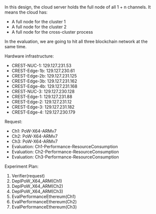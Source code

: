 In this design, the cloud server holds the full node of all 1 + n channels. It means the cloud has:

- A full node for the cluster 1
- A full node for the cluster 2
- A full node for the cross-cluster process

In the evaluation, we are going to hit all three blockchain network at the same time. 

Hardware infrastructure:

- CREST-NUC-1: 129.127.231.53
- CREST-Edge-1b: 129.127.230.61
- CREST-Edge-2b: 129.127.231.125
- CREST-Edge-3b: 129.127.231.162
- CREST-Edge-4b: 129.127.231.168
- CREST-NUC-3: 129.127.230.128
- CREST-Edge-1: 129.127.231.88
- CREST-Edge-2: 129.127.231.12
- CREST-Edge-3: 129.127.231.182
- CREST-Edge-4: 129.127.230.179

Request:
- Ch1: PoW-X64-ARMv7
- Ch2: PoW-X64-ARMv7
- Ch3: PoW-X64-ARMv7
- Evaluation: Ch1-Performance-ResourceConsumption
- Evaluation: Ch2-Performance-ResourceConsumption
- Evaluation: Ch3-Performance-ResourceConsumption

Experiment Plan:
1. Verifier(request)
2. DeplPoW_X64_ARM(Ch1)
3. DeplPoW_X64_ARM(Ch2)
4. DeplPoW_X64_ARM(Ch3)
5. EvalPerformanceEthereum(Ch1)
6. EvalPerformanceEthereum(Ch2)
7. EvalPerformanceEthereum(Ch3)